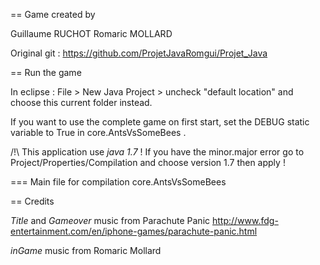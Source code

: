== Game created by

Guillaume RUCHOT
Romaric MOLLARD

Original git : https://github.com/ProjetJavaRomgui/Projet_Java


== Run the game

In eclipse :
File > New Java Project > uncheck "default location" and choose this current folder instead.

If you want to use the complete game on first start, set the DEBUG static variable to True in core.AntsVsSomeBees .

/!\ This application use *java 1.7* !
If you have the minor.major error go to Project/Properties/Compilation and choose version 1.7 then apply !


=== Main file for compilation
core.AntsVsSomeBees


== Credits

*Title* and *Gameover* music from Parachute Panic
http://www.fdg-entertainment.com/en/iphone-games/parachute-panic.html

*inGame* music from Romaric Mollard